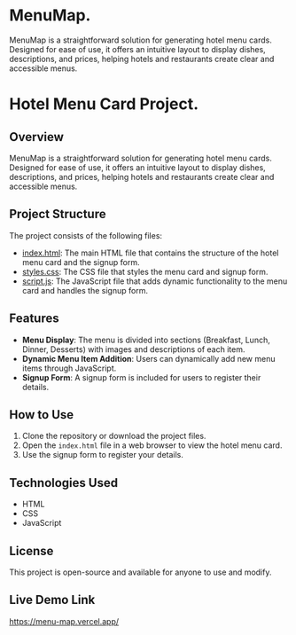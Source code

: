# MenuMap.
MenuMap is a straightforward solution for generating hotel menu cards. Designed for ease of use, it offers an intuitive layout to display dishes, descriptions, and prices, helping hotels and restaurants create clear and accessible menus.
# Hotel Menu Card Project.

## Overview
MenuMap is a straightforward solution for generating hotel menu cards. Designed for ease of use, it offers an intuitive layout to display dishes, descriptions, and prices, helping hotels and restaurants create clear and accessible menus.

## Project Structure
The project consists of the following files:

- [index.html](file:///C:/Users/VEDANT/OneDrive/Desktop/Project-Code%20Sources/5]%20Projects%20(Self%20Made)%20code/4]%20Hotel%20Menu%20Card/index.html): The main HTML file that contains the structure of the hotel menu card and the signup form.
- [styles.css](file:///C:/Users/VEDANT/OneDrive/Desktop/Project-Code%20Sources/5]%20Projects%20(Self%20Made)%20code/4]%20Hotel%20Menu%20Card/styles.css): The CSS file that styles the menu card and signup form.
- [script.js](file:///C:/Users/VEDANT/OneDrive/Desktop/Project-Code%20Sources/5]%20Projects%20(Self%20Made)%20code/4]%20Hotel%20Menu%20Card/script.js): The JavaScript file that adds dynamic functionality to the menu card and handles the signup form.

## Features
- **Menu Display**: The menu is divided into sections (Breakfast, Lunch, Dinner, Desserts) with images and descriptions of each item.
- **Dynamic Menu Item Addition**: Users can dynamically add new menu items through JavaScript.
- **Signup Form**: A signup form is included for users to register their details.

## How to Use
1. Clone the repository or download the project files.
2. Open the `index.html` file in a web browser to view the hotel menu card.
3. Use the signup form to register your details.

## Technologies Used
- HTML
- CSS
- JavaScript

## License
This project is open-source and available for anyone to use and modify.
## Live Demo Link
https://menu-map.vercel.app/

